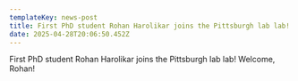 ```yaml
---
templateKey: news-post
title: First PhD student Rohan Harolikar joins the Pittsburgh lab lab! Welcome, Rohan!
date: 2025-04-28T20:06:50.452Z
---
```

First PhD student Rohan Harolikar joins the Pittsburgh lab lab! Welcome, Rohan!
